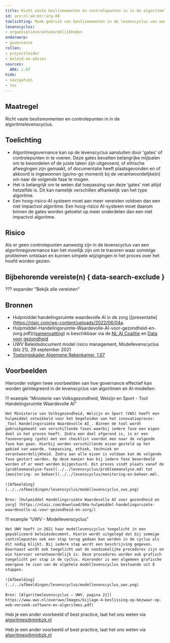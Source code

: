 ```yaml
---
title: Richt vaste beslismomenten en controlepunten in in de algoritmelevenscyclus
id: urn:nl:ak:mtr:org-08
toelichting: Maak gebruik van beslismomenten in de levenscyclus van een algoritme.
levenscyclus:
- organisatieverantwoordelijkheden
onderwerp:
- governance
rollen:
- projectleider
- beleid-en-advies
sources:
  ARK: 1.07
hide:
- navigation
- toc
---
```


<!-- tags -->

## Maatregel

Richt vaste beslismomenten en controlepunten in in de algoritmelevenscyclus.

## Toelichting
- Algoritmegovernance kan op de levenscyclus aansluiten door 'gates' of controlepunten in te voeren. Deze gates bevatten belangrijke mijlpalen om te beoordelen of de juiste taken zijn uitgevoerd, of ethische afwegingen zijn gemaakt, of documentatie heeft plaatsgevonden en of akkoord is ingewonnen (go/no-go moment) bij de verantwoordelijke(n) om naar de volgende fase te mogen. 
- Het is belangrijk om te weten dat toepassing van deze ‘gates’ niet altijd hetzelfde is. Dit kan namelijk verschillen afhankelijk van het type algoritme. 
- Een hoog-risico-AI systeem moet aan meer vereisten voldoen dan een niet impactvol algoritme. Een hoog-risico AI-systeem moet daarom binnen de gates worden getoetst op meer onderdelen dan een niet impactvol algoritme.

## Risico 
Als er geen controlepunten aanwezig zijn in de levenscyclus van een algoritmegovernance kan het moeilijk zijn om te traceren waar sommige problemen ontstaan en kunnen simpele wijzigingen in het proces over het hoofd worden gezien.

## Bijbehorende vereiste(n) { data-search-exclude }
<!-- Hier volgt een lijst met vereisten op basis van de in de metadata ingevulde vereiste -->
<!-- Let op! onderstaande regel met 'list_vereisten_on_maatregelen_page' niet weghalen! Deze maakt automatisch een lijst van bijbehorende verseisten op basis van de metadata  -->
??? expander "Bekijk alle vereisten"
    <!-- list_vereisten_on_maatregelen_page -->

## Bronnen
- Hulpmiddel handelingsruimte waardevolle AI in de zorg ([presentatie](https://nlaic.com/wp-content/uploads/2022/06/04a.
- Hulpmiddel-Handelingsruimte-Waardevolle-AI-voor-gezondheid-en-zorg.pdf))([samenvatting](https://nlaic.com/wp-content/uploads/2022/08/NLAIC_AI-Lifecycle-management-in-de-zorg-samenvatting_V1.2.pdf)) is beschikbaar via de [NL AI Coalitie](https://nlaic.com/toepassingsgebied/gezondheid-en-zorg/) en [Data voor gezondheid](https://www.datavoorgezondheid.nl/wegwijzer-ai-in-de-zorg/documenten/publicaties/2021/07/15/hulpmiddel-handelingsruimte-waardevolle-ai-voor-gezondheid)
- UWV Beleidsdocument model risico management, Modellevenscyclus (blz 21), 29 september 2021
- [Toetsingskader Algemene Rekenkamer, 1.07](https://www.rekenkamer.nl/onderwerpen/algoritmes/documenten/publicaties/2024/05/15/het-toetsingskader-aan-de-slag)

## Voorbeelden

Hieronder volgen twee voorbeelden van hoe governance effectief kan worden geïntegreerd in de levenscyclus van algoritmen en AI-modellen:

!!! example "Ministerie van Volksgezondheid, Welzijn en Sport  - Tool Handelingsruimte Waardevolle AI"

	Het Ministerie van Volksgezondheid, Welzijn en Sport (VWS) heeft een hulpmiddel ontwikkeld voor het begeleiden van het innovatieproces: _Tool Handelingsruimte Waardevolle AI_. Binnen de tool wordt gebruikgemaakt van verschillende fases waarbij iedere fase een eigen doel in het proces heeft. Zodra een doel afgerond is, is er een faseovergang (gate) met een checklist voordat men naar de volgende fase kan gaan. Hierbij worden verschillende eisen gesteld op het gebied van waarde, toepassing, ethiek, techniek en verantwoordelijkheid. Zodra aan alle eisen is voldaan kan de volgende fase gestart worden. Op deze manier kan bij iedere fase beoordeeld worden of er moet worden bijgestuurd. Dit proces vindt plaats vanaf de [probleemanalyse-fase](../../levenscyclus/probleemanalyse.md) tot [monitoring- en beheer](../../levenscyclus/monitoring-en-beheer.md).

	![Afbeelding](../../afbeeldingen/levenscyclus/modellevenscyclus_vws.png)

	Bron: [Hulpmiddel Handelingsruimte Waardevolle AI voor gezondheid en zorg] (https://nlaic.com/download/04a-hulpmiddel-handelingsruimte-waardevolle-ai-voor-gezondheid-en-zorg/) 

!!! example "UWV - Modellevenscyclus" 

	Het UWV heeft in 2021 haar modellevenscyclus toegelicht in een gepubliceerd beleidsdocument. Hierin wordt uitgelegd dat bij sommige controlepunten ook een stap terug gedaan kan worden in de cyclus als dit nodig blijkt. Bij iedere stap wordt een beschrijving gegeven. Daarnaast wordt ook toegelicht wat de noodzakelijke procedures zijn en wie hiervoor verantwoordelijk is. Deze procedures worden ook grafisch toegelicht per stap in de cyclus. Hieronder is een algemeen grafische weergave te zien van de algehele modellevenscyclus bestaande uit 8 stappen.
 
    ![Afbeelding](../../afbeeldingen/levenscyclus/modellevenscyclus_uwv.png)

 	Bron: [Algoritmelevenscyclus – UWV, pagina 21]( https://www.uwv.nl/overuwv/Images/bijlage-4-beslissing-op-bezwaar-op-wob-verzoek-software-en-algoritmes.pdf) 

Heb je een ander voorbeeld of best practice, laat het ons weten via [algoritmes@minbzk.nl](mailto:algoritmes@minbzk.nl)


Heb je een ander voorbeeld of best practice, laat het ons weten via [algoritmes@minbzk.nl](mailto:algoritmes@minbzk.nl) 
